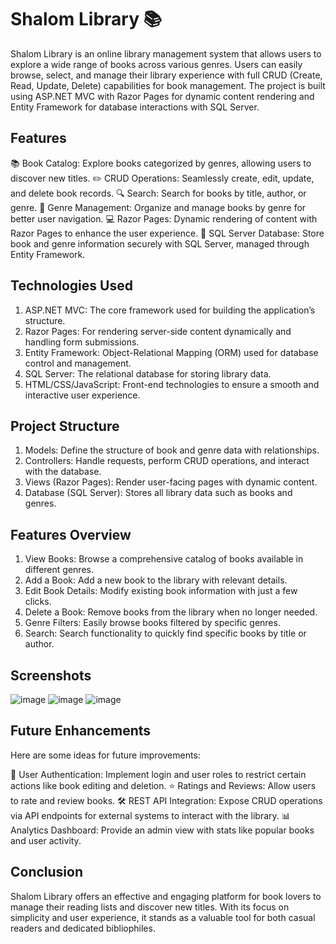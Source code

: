 # Shalom Library 📚
Shalom Library is an online library management system that allows users to explore a wide range of books across various genres. Users can easily browse, select, and manage their library experience with full CRUD (Create, Read, Update, Delete) capabilities for book management. The project is built using ASP.NET MVC with Razor Pages for dynamic content rendering and Entity Framework for database interactions with SQL Server.

## Features
📚 Book Catalog: Explore books categorized by genres, allowing users to discover new titles.
✏️ CRUD Operations: Seamlessly create, edit, update, and delete book records.
🔍 Search: Search for books by title, author, or genre.
📂 Genre Management: Organize and manage books by genre for better user navigation.
💻 Razor Pages: Dynamic rendering of content with Razor Pages to enhance the user experience.
💾 SQL Server Database: Store book and genre information securely with SQL Server, managed through Entity Framework.

## Technologies Used
1. ASP.NET MVC: The core framework used for building the application’s structure.
2. Razor Pages: For rendering server-side content dynamically and handling form submissions.
3. Entity Framework: Object-Relational Mapping (ORM) used for database control and management.
4. SQL Server: The relational database for storing library data.
5. HTML/CSS/JavaScript: Front-end technologies to ensure a smooth and interactive user experience.

## Project Structure
1. Models: Define the structure of book and genre data with relationships.
2. Controllers: Handle requests, perform CRUD operations, and interact with the database.
3. Views (Razor Pages): Render user-facing pages with dynamic content.
4. Database (SQL Server): Stores all library data such as books and genres.

## Features Overview
1. View Books: Browse a comprehensive catalog of books available in different genres.
2. Add a Book: Add a new book to the library with relevant details.
3. Edit Book Details: Modify existing book information with just a few clicks.
4. Delete a Book: Remove books from the library when no longer needed.
5. Genre Filters: Easily browse books filtered by specific genres.
6. Search: Search functionality to quickly find specific books by title or author.

## Screenshots
![image](https://github.com/user-attachments/assets/313fa269-a30d-4c7e-9abd-f77f223378c0)
![image](https://github.com/user-attachments/assets/6f7e6735-ed6c-4963-bd53-695e452d7c4f)
![image](https://github.com/user-attachments/assets/fb44a719-a46d-4444-943d-056044e83b1a)


## Future Enhancements
Here are some ideas for future improvements:

📄 User Authentication: Implement login and user roles to restrict certain actions like book editing and deletion.
⭐ Ratings and Reviews: Allow users to rate and review books.
🛠️ REST API Integration: Expose CRUD operations via API endpoints for external systems to interact with the library.
📊 Analytics Dashboard: Provide an admin view with stats like popular books and user activity.

## Conclusion
Shalom Library offers an effective and engaging platform for book lovers to manage their reading lists and discover new titles. With its focus on simplicity and user experience, it stands as a valuable tool for both casual readers and dedicated bibliophiles.
